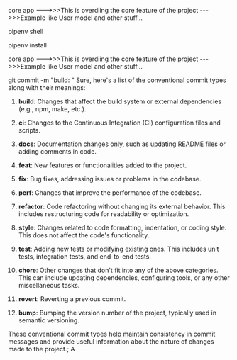 core app
--->>>This is overdiing the core feature of the project
--->>>Example like User model and other stuff...


<!-- for getting into venv -->

pipenv shell
<!-- for isntalling package  -->
pipenv install <PACKAGE NAME>


core app
--->>>This is overdiing the core feature of the project
--->>>Example like User model and other stuff...



<!-- how to commit to repo -->

git commit -m "build: <message>"
Sure, here's a list of the conventional commit types along with their meanings:

1. **build**: Changes that affect the build system or external dependencies (e.g., npm, make, etc.).

2. **ci**: Changes to the Continuous Integration (CI) configuration files and scripts.

3. **docs**: Documentation changes only, such as updating README files or adding comments in code.

4. **feat**: New features or functionalities added to the project.

5. **fix**: Bug fixes, addressing issues or problems in the codebase.

6. **perf**: Changes that improve the performance of the codebase.

7. **refactor**: Code refactoring without changing its external behavior. This includes restructuring code for readability or optimization.

8. **style**: Changes related to code formatting, indentation, or coding style. This does not affect the code's functionality.

9. **test**: Adding new tests or modifying existing ones. This includes unit tests, integration tests, and end-to-end tests.

10. **chore**: Other changes that don't fit into any of the above categories. This can include updating dependencies, configuring tools, or any other miscellaneous tasks.

11. **revert**: Reverting a previous commit.

12. **bump**: Bumping the version number of the project, typically used in semantic versioning.

These conventional commit types help maintain consistency in commit messages and provide useful information about the nature of changes made to the project.;
A